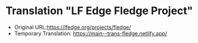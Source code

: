 # Translation "LF Edge Fledge Project"

- Original URL:https://lfedge.org/projects/fledge/
- Temporary Translation: https://main--trans-fledge.netlify.app/

